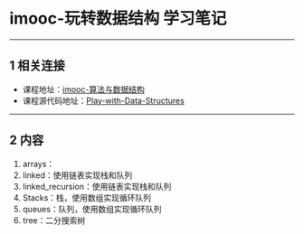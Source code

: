 # imooc-玩转数据结构 学习笔记

---
## 1 相关连接

- 课程地址：[imooc-算法与数据结构](https://coding.imooc.com/class/207.html) 
- 课程源代码地址：[Play-with-Data-Structures](https://github.com/liuyubobobo/Play-with-Data-Structures)

---
## 2 内容

1. arrays：
2. linked：使用链表实现栈和队列
3. linked_recursion：使用链表实现栈和队列
4. Stacks：栈，使用数组实现循环队列
5. queues：队列，使用数组实现循环队列
6. tree：二分搜索树